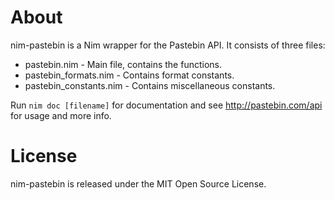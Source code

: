 About
=====

nim-pastebin is a Nim wrapper for the Pastebin API. It consists of three files:

* pastebin.nim - Main file, contains the functions.
* pastebin_formats.nim - Contains format constants.
* pastebin_constants.nim - Contains miscellaneous constants.

Run `nim doc [filename]` for documentation and see http://pastebin.com/api for usage and more info.

License
=======

nim-pastebin is released under the MIT Open Source License.
